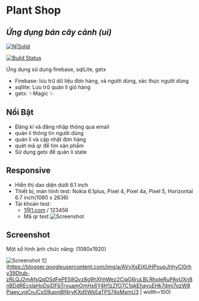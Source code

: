 # Plant Shop
## _Ứng dụng bán cây cảnh (ui)_

[![N|Solid](https://i0.wp.com/imgur.com/7XYLtyf.png?w=910&ssl=1)](https://vqh2602-my.sharepoint.com/:u:/g/personal/vqh2602_vqh2602_onmicrosoft_com/EVwB35jZ6dBBupg-aOWEjLIBgdgDpAjvufrg-7PYDnxMNg?e=0EyfEH)

[![Build Status](https://travis-ci.org/joemccann/dillinger.svg?branch=master)](https://github.com/vqh2602/PlantShop)

Ứng dụng sử dụng firebase, sqlLite, getx

- Firebase: lưu trữ dữ liệu đơn hàng, và người dùng, xác thực người dùng
- sqllite: Lưu trữ quản lí giỏ hàng
- getx: ✨Magic ✨

## Nổi Bật

- Đăng kí và đăng nhập thông qua email
- quản lí thông tin người dùng
- quản lí và cập nhật đơn hàng
- quét mã qr để tìm sản phẩm
- Sử dụng getx để quản lí state

## Responsive
- Hiển thị dao diện dưới 6.1 inch
- Thiết bị, màn hình test: Nokia 6.1plus, Pixel 4, Pixel 4a, Pixel 5, Horizontal 6.7 inch(1080 x 2636)
- Tài khoản test:
  - 1@1.com / 123456
  - Mã qr test
![Screenshot](https://blogger.googleusercontent.com/img/a/AVvXsEi2FwgDs8iazo_SbMyc2o1YhSBVNhgHhN5PTDnYQXOFvnhrMY4sF9GSFzvU68S1lsIwF8ZwYpILL5TItm_OTjUuqSDReh01_7kM3VTN5dITsyGROb3ItECvFrW6sSKlPKIzJudx4TI_4rSRW1L5rsRmjmhKIGLZyAqAf1fX-e2JPbtBnaoXD7cMwo9x)
## Screenshot

Một số hình ảnh chức năng: (1080x1920)

![Screenshot](https://blogger.googleusercontent.com/img/b/R29vZ2xl/AVvXsEgblMHE0u99EsuDZVHQRZxOO6KwHeRem7wkOqiBIHGao1WrYZ4bSxTkpmkVF680OQkDLw3kYOtzZL0UPvpb5G5OGu9dqwVj14hPpeQuSgQY6N40WeOmza0DmdV_alq_2aN6pPsf0wr6ZW9myOaCKko5BJZjEcigr2wBhTvh2sbshBSOxpBBOCZK_xJG/s320/Screenshot_2022-08-14-14-48-19%5B1%5D.png)
![](https://blogger.googleusercontent.com/img/a/AVvXsEjXUHPoupJhhyCl0rhy39Dtub-zRLQJ2mAfsQqDSdFePE58Qvz8g9hXhhWez2CiaG6ruLBLRhoIeRuPAvUXn8nBDdREcslaHoDsjDFbTrvuamOmHs6Y4H1zZfO7C1qkEhayuEHk7dmj7ozW8Piaev_vgCnJCsS9upniBf4ryKXd5WkEaTPS74sMsmU3 | width=100)


